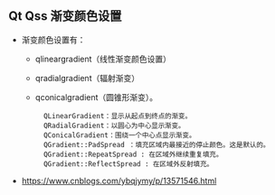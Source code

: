 ## Qt Qss 渐变颜色设置
- 渐变颜色设置有：
	- qlineargradient（线性渐变颜色设置）
	- qradialgradient（辐射渐变）
	- qconicalgradient（圆锥形渐变）。

			QLinearGradient：显示从起点到终点的渐变。
			QRadialGradient：以圆心为中心显示渐变。
			QConicalGradient：围绕一个中心点显示渐变。 
			QGradient::PadSpread ：填充区域内最接近的停止颜色。这是默认的。
			QGradient::RepeatSpread : 在区域外继续重复填充。
			QGradient::ReflectSpread : 在区域外反射填充。
- https://www.cnblogs.com/ybqjymy/p/13571546.html